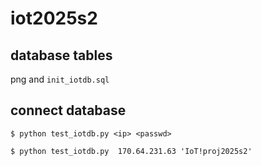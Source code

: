 # iot2025s2

## database tables

png and `init_iotdb.sql`

## connect database

```shell
$ python test_iotdb.py <ip> <passwd>
```

```shell
$ python test_iotdb.py  170.64.231.63 'IoT!proj2025s2'
```

